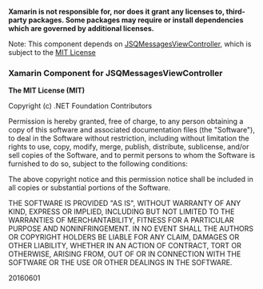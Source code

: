 **Xamarin is not responsible for, nor does it grant any licenses to, third-party packages. Some packages may require or install dependencies which are governed by additional licenses.**

Note: This component depends on [JSQMessagesViewController](https://github.com/jessesquires/JSQMessagesViewController), which is subject to the [MIT License](https://github.com/jessesquires/JSQMessagesViewController/blob/develop/LICENSE)

### Xamarin Component for JSQMessagesViewController

**The MIT License (MIT)**

Copyright (c) .NET Foundation Contributors

Permission is hereby granted, free of charge, to any person obtaining a copy of this software and associated documentation files (the "Software"), to deal in the Software without restriction, including without limitation the rights to use, copy, modify, merge, publish, distribute, sublicense, and/or sell copies of the Software, and to permit persons to whom the Software is furnished to do so, subject to the following conditions:

The above copyright notice and this permission notice shall be included in all copies or substantial portions of the Software.

THE SOFTWARE IS PROVIDED "AS IS", WITHOUT WARRANTY OF ANY KIND, EXPRESS OR IMPLIED, INCLUDING BUT NOT LIMITED TO THE WARRANTIES OF MERCHANTABILITY, FITNESS FOR A PARTICULAR PURPOSE AND NONINFRINGEMENT. IN NO EVENT SHALL THE AUTHORS OR COPYRIGHT HOLDERS BE LIABLE FOR ANY CLAIM, DAMAGES OR OTHER LIABILITY, WHETHER IN AN ACTION OF CONTRACT, TORT OR OTHERWISE, ARISING FROM, OUT OF OR IN CONNECTION WITH THE SOFTWARE OR THE USE OR OTHER DEALINGS IN THE SOFTWARE.

20160601
